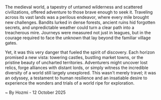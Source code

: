
The medieval world, a tapestry of untamed wilderness and scattered civilizations, offered adventure to those brave enough to seek it. Traveling across its vast lands was a perilous endeavor, where every mile brought new challenges. Bandits lurked in dense forests, ancient ruins hid forgotten secrets, and unpredictable weather could turn a clear path into a treacherous mire. Journeys were measured not just in leagues, but in the courage required to face the unknown that lay beyond the familiar village gates.

Yet, it was this very danger that fueled the spirit of discovery. Each horizon promised a new vista: towering castles, bustling market towns, or the pristine beauty of uncharted territories. Adventurers might uncover lost relics, forge alliances with distant lords, or simply witness the incredible diversity of a world still largely unexplored. This wasn't merely travel; it was an odyssey, a testament to human resilience and an insatiable desire to experience the wonders and trials of a world ripe for exploration.

~ By Hozmi - 12 October 2025
